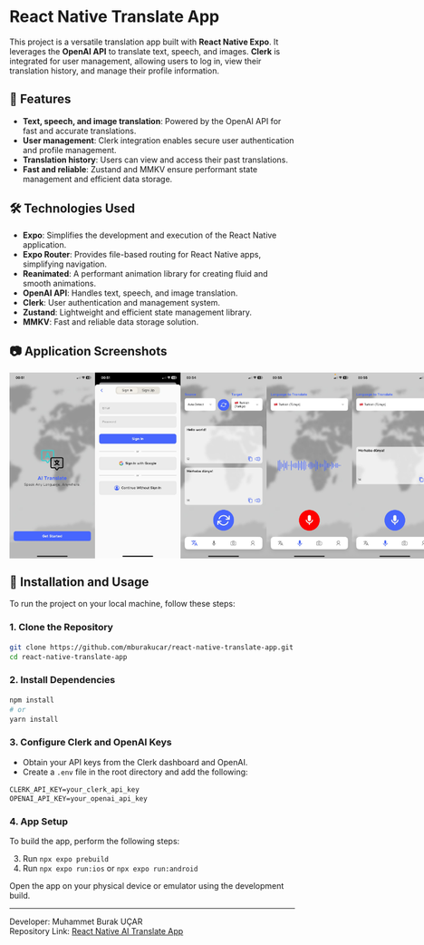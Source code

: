 # React Native Translate App

This project is a versatile translation app built with **React Native Expo**. It leverages the **OpenAI API** to translate text, speech, and images. **Clerk** is integrated for user management, allowing users to log in, view their translation history, and manage their profile information.

## 🚀 Features

- **Text, speech, and image translation**: Powered by the OpenAI API for fast and accurate translations.
- **User management**: Clerk integration enables secure user authentication and profile management.
- **Translation history**: Users can view and access their past translations.
- **Fast and reliable**: Zustand and MMKV ensure performant state management and efficient data storage.

## 🛠️ Technologies Used

- **Expo**: Simplifies the development and execution of the React Native application.
- **Expo Router**: Provides file-based routing for React Native apps, simplifying navigation.
- **Reanimated**: A performant animation library for creating fluid and smooth animations.
- **OpenAI API**: Handles text, speech, and image translation.
- **Clerk**: User authentication and management system.
- **Zustand**: Lightweight and efficient state management library.
- **MMKV**: Fast and reliable data storage solution.

## 📷 Application Screenshots

<div style="display: flex; flex-direction: 'row';">
<img src="./screenshots/1.jpeg" width=30%>
<img src="./screenshots/2.jpeg" width=30%>
<img src="./screenshots/3.jpeg" width=30%>
<img src="./screenshots/4.jpeg" width=30%>
<img src="./screenshots/5.jpeg" width=30%>
<img src="./screenshots/6.jpeg" width=30%>
<img src="./screenshots/7.jpeg" width=30%>
<img src="./screenshots/8.jpeg" width=30%>
<img src="./screenshots/9.jpeg" width=30%>
<img src="./screenshots/10.jpeg" width=30%>
<img src="./screenshots/11.jpeg" width=30%>
<img src="./screenshots/12.jpeg" width=30%>
</div>

## 🔧 Installation and Usage

To run the project on your local machine, follow these steps:

### 1. Clone the Repository

```bash
git clone https://github.com/mburakucar/react-native-translate-app.git
cd react-native-translate-app
```

### 2. Install Dependencies

```bash
npm install
# or
yarn install
```

### 3. Configure Clerk and OpenAI Keys

- Obtain your API keys from the Clerk dashboard and OpenAI.
- Create a `.env` file in the root directory and add the following:

```env
CLERK_API_KEY=your_clerk_api_key
OPENAI_API_KEY=your_openai_api_key
```

### 4. App Setup

To build the app, perform the following steps:

3. Run `npx expo prebuild`
4. Run `npx expo run:ios` or `npx expo run:android`

Open the app on your physical device or emulator using the development build.

---

Developer: Muhammet Burak UÇAR  
Repository Link: [React Native AI Translate App](https://github.com/mburakucar/react-native-ai-translate-app)
